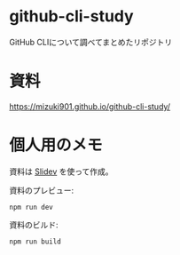 # github-cli-study

GitHub CLIについて調べてまとめたリポジトリ

# 資料

https://mizuki901.github.io/github-cli-study/

# 個人用のメモ

資料は [Slidev](https://sli.dev/) を使って作成。

資料のプレビュー:

```
npm run dev
```

資料のビルド:

```
npm run build
```
